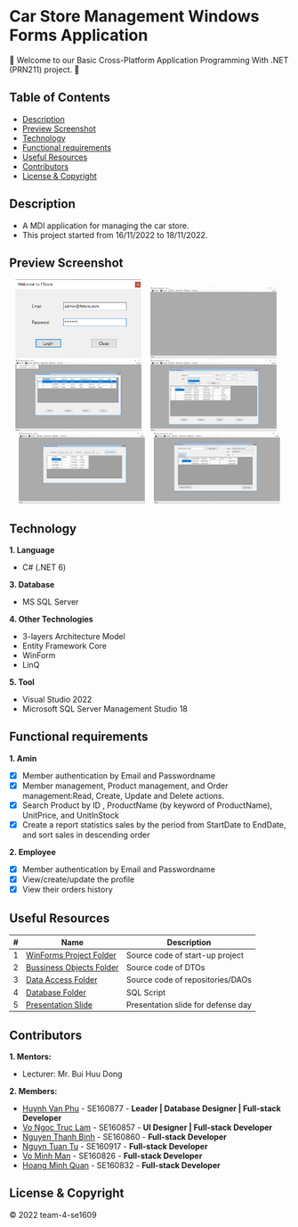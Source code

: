 # Car Store Management Windows Forms Application

:wave: Welcome to our Basic Cross-Platform Application Programming With .NET (PRN211) project. :wave:

## Table of Contents
  - [Description](#description)
  - [Preview Screenshot](#preview-screenshot)
  - [Technology](#technology)
  - [Functional requirements](#functional-requirements)
  - [Useful Resources](#useful-resources)
  - [Contributors](#contributors)
  - [License & Copyright](#license--copyright)
  <!-- - [References](#references) -->

## Description
- A MDI application for managing the car store.
- This project started from 16/11/2022 to 18/11/2022.

## Preview Screenshot

<div align="center">
  <img src="./screenshot/login.png" alt="Login" width="45%"></img> &nbsp;&nbsp; <img src="./screenshot/admin_default_screen.png" alt="Home" width="45%"></img> &nbsp;&nbsp; <img src="./screenshot/admin_MemberManagement.png" alt="Member Mng" width="45%"></img> &nbsp;&nbsp; <img src="./screenshot/admin_productManagement.png" alt="product mng" width="45%"></img> &nbsp;&nbsp; <img src="./screenshot/admin_viewReport.png" alt="Reports" width="45%"></img> &nbsp;&nbsp; <img src="./screenshot/admin_addToCart.png" alt="Add To Cart" width="45%"></img>  
</div>
  
## Technology
**1. Language**
  - C# (.NET 6)

**3. Database**
  - MS SQL Server

**4. Other Technologies**
- 3-layers Architecture Model
- Entity Framework Core
- WinForm
- LinQ

**5. Tool**
  - Visual Studio 2022
  - Microsoft SQL Server Management Studio 18

## Functional requirements
**1. Amin**
- [x] Member authentication by Email and Passwordname
- [x] Member management, Product management, and Order management:Read, Create, Update and Delete actions.
- [x] Search Product by ID , ProductName (by keyword of ProductName), UnitPrice, and UnitInStock
- [x] Create a report statistics sales by the period from StartDate to EndDate, and sort sales in descending order

**2. Employee**
- [x] Member authentication by Email and Passwordname
- [x] View/create/update the profile
- [x] View their orders history

## Useful Resources

#|Name | Description
-| ---- | -----------
1|[WinForms Project Folder](https://github.com/moo-light/FStore/tree/asm2/SalesWinApp) | Source code of start-up project
2|[Bussiness Objects Folder](https://github.com/moo-light/FStore/tree/asm2/BusinessObject) | Source code of DTOs
3|[Data Access Folder](https://github.com/moo-light/FStore/tree/asm2/DataAccess) | Source code of repositories/DAOs
4|[Database Folder](https://github.com/moo-light/FStore/tree/asm2/Database) | SQL Script
5| [Presentation Slide](https://www.canva.com/design/DAFSL34LtdU/lJ83Ns2KFwLAiOjvQsgqEQ/view?utm_content=DAFSL34LtdU&utm_campaign=designshare&utm_medium=link&utm_source=homepage_design_menu) | Presentation slide for defense day

## Contributors
**1. Mentors:**
- Lecturer: Mr. Bui Huu Dong

**2. Members:**
- [Huynh Van Phu](https://github.com/hvpexe) -  SE160877 - **Leader | Database Designer | Full-stack Developer**
- [Vo Ngoc Truc Lam](https://github.com/vliam0206) - SE160857 - **UI Designer | Full-stack Developer**
- [Nguyen Thanh Binh](https://github.com/moo-light) - SE160860 - **Full-stack Developer**
- [Nguyn Tuan Tu](https://github.com/tuan-tu9173) - SE160917 - **Full-stack Developer**
- [Vo Minh Man](https://github.com/Nang13) - SE160826 - **Full-stack Developer**
- [Hoang Minh Quan](https://github.com/mrnobody1273) - SE160832 - **Full-stack Developer**


<!-- ## References
- [Ajax in JSP/Servlet - Youtube](https://www.youtube.com/watch?v=Aw5D3GM8epA&t=611s)
- [Java + JSP: Login Google - Youtube](https://youtu.be/bCkGaym6SSQ)
- [Login with Google using Java - Tutorial](http://blog.sodhanalibrary.com/2014/11/login-with-google-with-java-tutorial.html#.Yy6SJ3bP23B)
- [Image file upload using JSP/Servlet in Java](https://www.techtutorial.cn/2022/03/image-file-upload-using-jsp-and-servlet.html) -->

## License & Copyright 
&copy; 2022 team-4-se1609

